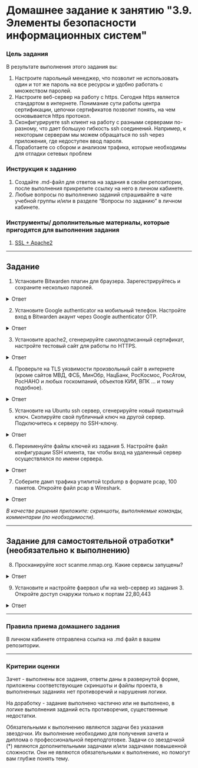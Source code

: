 # Домашнее задание к занятию "3.9. Элементы безопасности информационных систем"


### Цель задания

В результате выполнения этого задания вы: 

1. Настроите парольный менеджер, что позволит не использовать один и тот же пароль на все ресурсы и удобно работать с множеством паролей.
2. Настроите веб-сервер на работу с https. Сегодня https является стандартом в интернете. Понимание сути работы центра сертификации, цепочки сертификатов позволит понять, на чем основывается https протокол.
3. Сконфигурируете ssh клиент на работу с разными серверами по-разному, что дает большую гибкость ssh соединений. Например, к некоторым серверам мы можем обращаться по ssh через приложения, где недоступен ввод пароля.
4. Поработаете со сбором и анализом трафика, которые необходимы для отладки сетевых проблем


### Инструкция к заданию

1. Создайте .md-файл для ответов на задания в своём репозитории, после выполнения прикрепите ссылку на него в личном кабинете.
2. Любые вопросы по выполнению заданий спрашивайте в чате учебной группы и/или в разделе “Вопросы по заданию” в личном кабинете.


### Инструменты/ дополнительные материалы, которые пригодятся для выполнения задания

1. [SSL + Apache2](https://digitalocean.com/community/tutorials/how-to-create-a-self-signed-ssl-certificate-for-apache-in-ubuntu-20-04)

------

## Задание

1. Установите Bitwarden плагин для браузера. Зарегестрируйтесь и сохраните несколько паролей.

<details>
<summary>Ответ</summary>

![Bitwarden](https://github.com/aagrebeshkov/Homework/blob/main/03-sysadmin-09-security/Bitwarden.png)

</details>

2. Установите Google authenticator на мобильный телефон. Настройте вход в Bitwarden акаунт через Google authenticator OTP.

<details>
<summary>Ответ</summary>

    Двухэтапная аутентификация настроена

</details>

3. Установите apache2, сгенерируйте самоподписанный сертификат, настройте тестовый сайт для работы по HTTPS.

<details>
<summary>Ответ</summary>

    # adduser apache
    # usermod -aG sudo apache
    # su - apache
    
    Установка apache2:
    $ sudo apt install -y apache2
    
    Проверка статуса:
    $ sudo systemctl status apache2
    
    Включаем модуль mod_ssl Apache:
    sudo a2enmod ssl
    
    Перезапускаем Apache для активации модуля:
    sudo systemctl restart apache2
    
    Создание самоподписного сертификата:
    sudo openssl req -x509 -nodes -days 365 -newkey rsa:2048 \
    -keyout /etc/ssl/private/apache-selfsigned.key \
    -out /etc/ssl/certs/apache-selfsigned.crt \
    -subj "/C=RU/ST=Moscow/L=Moscow/O=Netology_test/OU=Org/CN=192.168.1.109"
    
    
    Создаем новый файл с содержимым ниже:
    sudo vim /etc/apache2/sites-available/192.168.1.109.conf
    <VirtualHost *:443>
        ServerName 192.168.1.109
        DocumentRoot /var/www/192.168.1.109
        SSLEngine on
        SSLCertificateFile /etc/ssl/certs/apache-selfsigned.crt
        SSLCertificateKeyFile /etc/ssl/private/apache-selfsigned.key
    </VirtualHost>
    
    Создание html страници:
    sudo mkdir /var/www/192.168.1.109
    sudo vim /var/www/192.168.1.109/index.html
    <h1>it worked!</h1>
    
    Включение файла конфигурации:
    sudo a2ensite 192.168.1.109.conf
    
    Проверка на ошибки в конфиге:
    sudo apache2ctl configtest
    sudo systemctl reload apache2

</details>

4. Проверьте на TLS уязвимости произвольный сайт в интернете (кроме сайтов МВД, ФСБ, МинОбр, НацБанк, РосКосмос, РосАтом, РосНАНО и любых госкомпаний, объектов КИИ, ВПК ... и тому подобное).

<details>
<summary>Ответ</summary>

    $ git clone --depth 1 https://github.com/drwetter/testssl.sh.git
    $ cd testssl.sh

    $ ./testssl.sh -U --sneaky https://habr.com/

    ...

     Testing vulnerabilities 

     Heartbleed (CVE-2014-0160)                not vulnerable (OK), no heartbeat extension
     CCS (CVE-2014-0224)                       not vulnerable (OK)
     Ticketbleed (CVE-2016-9244), experiment.  not vulnerable (OK)
     ROBOT                                     not vulnerable (OK)
     Secure Renegotiation (RFC 5746)           supported (OK)
     Secure Client-Initiated Renegotiation     not vulnerable (OK)
     CRIME, TLS (CVE-2012-4929)                not vulnerable (OK)
     BREACH (CVE-2013-3587)                    no gzip/deflate/compress/br HTTP compression (OK)  - only supplied "/" tested
     POODLE, SSL (CVE-2014-3566)               not vulnerable (OK)
     TLS_FALLBACK_SCSV (RFC 7507)              No fallback possible (OK), no protocol below TLS 1.2 offered
     SWEET32 (CVE-2016-2183, CVE-2016-6329)    VULNERABLE, uses 64 bit block ciphers
     FREAK (CVE-2015-0204)                     not vulnerable (OK)
     DROWN (CVE-2016-0800, CVE-2016-0703)      not vulnerable on this host and port (OK)
                                           make sure you don't use this certificate elsewhere with SSLv2 enabled services, see
                                           https://search.censys.io/search?resource=hosts&virtual_hosts=INCLUDE&q=911F5FFC18D826413DCC656A3B1CF9E38229099A3F410F98F64C2AD9915B3336
     LOGJAM (CVE-2015-4000), experimental      not vulnerable (OK): no DH EXPORT ciphers, no DH key detected with <= TLS 1.2
     BEAST (CVE-2011-3389)                     not vulnerable (OK), no SSL3 or TLS1
     LUCKY13 (CVE-2013-0169), experimental     potentially VULNERABLE, uses cipher block chaining (CBC) ciphers with TLS. Check patches
     Winshock (CVE-2014-6321), experimental    not vulnerable (OK)
     RC4 (CVE-2013-2566, CVE-2015-2808)        no RC4 ciphers detected (OK)

</details>

5. Установите на Ubuntu ssh сервер, сгенерируйте новый приватный ключ. Скопируйте свой публичный ключ на другой сервер. Подключитесь к серверу по SSH-ключу.

<details>
<summary>Ответ</summary>

    Генерим ключи:
    $ ssh-keygen
    
    Копируем публичный ключ на удаленный сервер:
    $ ssh-copy-id apache@192.168.1.109
    
    Или копируем вручную в файл authorized_keys
    $ echo public_key_string >> ~/.ssh/authorized_keys
    
    Подключаемся по SSH ключу
    $ ssh apache@192.168.1.109

</details>
 
6. Переименуйте файлы ключей из задания 5. Настройте файл конфигурации SSH клиента, так чтобы вход на удаленный сервер осуществлялся по имени сервера.

<details>
<summary>Ответ</summary>

    $ ssh apache@192.168.1.109 -q 'rm .ssh/authorized_keys'
    
    Копируем публичный ключ на удаленный сервер:
    $ ssh-copy-id -i apache@vagrant
    
    Подключаемся по SSH ключу
    $ ssh apache@vagrant

</details>

7. Соберите дамп трафика утилитой tcpdump в формате pcap, 100 пакетов. Откройте файл pcap в Wireshark.

<details>
<summary>Ответ</summary>

    tcpdump -c 100 -w dump.pcap
    
![Wireshark](https://github.com/aagrebeshkov/Homework/blob/main/03-sysadmin-09-security/wireshark.png)

</details>

*В качестве решения приложите: скриншоты, выполняемые команды, комментарии (по необходимости).*

 ---
 
## Задание для самостоятельной отработки* (необязательно к выполнению)

8. Просканируйте хост scanme.nmap.org. Какие сервисы запущены?

<details>
<summary>Ответ</summary>

    # nmap -O scanme.nmap.org
    Starting Nmap 7.80 ( https://nmap.org ) at 2023-04-18 10:29 UTC
    Nmap scan report for scanme.nmap.org (45.33.32.156)
    Host is up (0.15s latency).
    Other addresses for scanme.nmap.org (not scanned): 2600:3c01::f03c:91ff:fe18:bb2f
    Not shown: 995 closed ports
    PORT      STATE    SERVICE
    22/tcp    open     ssh
    25/tcp    filtered smtp
    80/tcp    open     http
    9929/tcp  open     nping-echo
    31337/tcp open     Elite
    No exact OS matches for host (If you know what OS is running on it, see https://nmap.org/submit/ ).
    TCP/IP fingerprint:
    OS:SCAN(V=7.80%E=4%D=4/18%OT=22%CT=1%CU=31315%PV=N%DS=2%DC=I%G=Y%TM=643E714
    OS:2%P=x86_64-pc-linux-gnu)SEQ(SP=11%GCD=FA00%ISR=9C%TI=I%CI=RD%TS=U)OPS(O1
    OS:=M5B4%O2=M5B4%O3=M5B4%O4=M5B4%O5=M5B4%O6=M5B4)WIN(W1=FFFF%W2=FFFF%W3=FFF
    OS:F%W4=FFFF%W5=FFFF%W6=FFFF)ECN(R=Y%DF=N%T=41%W=FFFF%O=M5B4%CC=N%Q=)T1(R=Y
    OS:%DF=N%T=41%S=O%A=S+%F=AS%RD=0%Q=)T2(R=Y%DF=N%T=100%W=0%S=Z%A=S%F=AR%O=%R
    OS:D=0%Q=)T3(R=Y%DF=N%T=100%W=0%S=Z%A=S+%F=AR%O=%RD=0%Q=)T4(R=Y%DF=N%T=100%
    OS:W=0%S=A%A=Z%F=R%O=%RD=0%Q=)T5(R=Y%DF=N%T=100%W=0%S=Z%A=S+%F=AR%O=%RD=0%Q
    OS:=)T6(R=Y%DF=N%T=100%W=0%S=A%A=Z%F=R%O=%RD=0%Q=)T7(R=Y%DF=N%T=100%W=0%S=Z
    OS:%A=S%F=AR%O=%RD=0%Q=)U1(R=Y%DF=N%T=3A%IPL=164%UN=0%RIPL=G%RID=G%RIPCK=G%
    OS:RUCK=G%RUD=G)IE(R=N)
    
    Network Distance: 2 hops
    
    OS detection performed. Please report any incorrect results at https://nmap.org/submit/ .
    Nmap done: 1 IP address (1 host up) scanned in 27.88 seconds

</details>

9. Установите и настройте фаервол ufw на web-сервер из задания 3. Откройте доступ снаружи только к портам 22,80,443

<details>
<summary>Ответ</summary>

    Уставновка ufw
    # apt install ufw
    
    посмотреть настроенные правила
    # ufw status verbose
    
    Добавление правила на разрешение на подключение по портам 22, 80, 443
    # ufw allow 22/tcp
    # ufw allow 80/tcp
    # ufw allow 443/tcp
    
    Включить фаервол
    # ufw enable
    
    Удалить правило:
    # ufw delete allow 443/tcp
    
### или ###
    
    
    Посмотреть список профилей ufw:
    # ufw app list
    
    Из вывода получаем, что для Apache доступны три профиля:
        - Apache: откроет порт 80
        - Apache Full: откроет порт 80 и порт 443
        - Apache Secure: откроет порт 443
        - OpenSSH откроет порт 22 по протоколу tcp
    
    Просмотр детальной информации:
    # ufw app info 'OpenSSH'
    
    Добавление правила на разрешение на подключение по портам 80 и 443:
    # ufw allow 'Apache Full'
    
    Добавление правила на разрешение на подключение по портам 22
    # ufw allow 'OpenSSH'
    
    Посмотреть настроенные правила
    # ufw status verbose
    Status: active
    Logging: on (low)
    Default: deny (incoming), allow (outgoing), disabled (routed)
    New profiles: skip
    
    To                         Action      From
    --                         ------      ----
    80,443/tcp (Apache Full)   ALLOW IN    Anywhere
    22/tcp (OpenSSH)           ALLOW IN    Anywhere
    80,443/tcp (Apache Full (v6)) ALLOW IN    Anywhere (v6)
    22/tcp (OpenSSH (v6))      ALLOW IN    Anywhere (v6)
    
    
    Удалить правила:
    # ufw delete allow 'Apache Full'
    # ufw delete allow 'OpenSSH'
    
    
    
    
    # Настроить логирование
    ufw logging on
    tail -f /var/log/ufw.log

</details>

----

### Правила приема домашнего задания

В личном кабинете отправлена ссылка на .md файл в вашем репозитории.

-----

### Критерии оценки

Зачет - выполнены все задания, ответы даны в развернутой форме, приложены соответствующие скриншоты и файлы проекта, в выполненных заданиях нет противоречий и нарушения логики.

На доработку - задание выполнено частично или не выполнено, в логике выполнения заданий есть противоречия, существенные недостатки. 
 
Обязательными к выполнению являются задачи без указания звездочки. Их выполнение необходимо для получения зачета и диплома о профессиональной переподготовке.
Задачи со звездочкой (*) являются дополнительными задачами и/или задачами повышенной сложности. Они не являются обязательными к выполнению, но помогут вам глубже понять тему.
